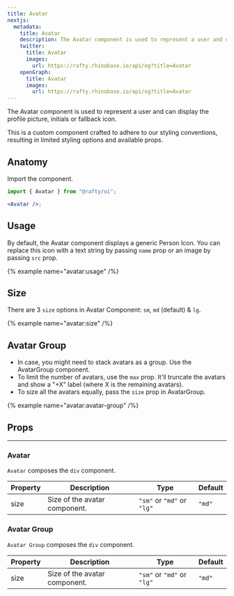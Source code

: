 ```yaml
---
title: Avatar
nextjs:
  metadata:
    title: Avatar
    description: The Avatar component is used to represent a user and can display the profile picture, initials or fallback icon.
    twitter:
      title: Avatar
      images:
        url: https://rafty.rhinobase.io/api/og?title=Avatar
    openGraph:
      title: Avatar
      images:
        url: https://rafty.rhinobase.io/api/og?title=Avatar
---
```


The Avatar component is used to represent a user and can display the profile picture, initials or fallback icon.

This is a custom component crafted to adhere to our styling conventions, resulting in limited styling options and available props.

## Anatomy

Import the component.

```jsx
import { Avatar } from "@rafty/ui";

<Avatar />;
```

## Usage

By default, the Avatar component displays a generic Person Icon. You can replace this icon with a text string by passing `name` prop or an image by passing `src` prop.

{% example name="avatar:usage" /%}

## Size

There are 3 `size` options in Avatar Component: `sm`, `md` (default) & `lg`.

{% example name="avatar:size" /%}

## Avatar Group

- In case, you might need to stack avatars as a group. Use the AvatarGroup component.
- To limit the number of avatars, use the `max` prop. It'll truncate the avatars and show a "+X" label (where X is the remaining avatars).
- To size all the avatars equally, pass the `size` prop in AvatarGroup.

{% example name="avatar:avatar-group" /%}

## Props

---

### Avatar

`Avatar` composes the `div` component.

| Property | Description                   | Type                       | Default |
| -------- | ----------------------------- | -------------------------- | ------- |
| size     | Size of the avatar component. | `"sm"` or `"md"` or `"lg"` | `"md"`  |

### Avatar Group

`Avatar Group` composes the `div` component.

| Property | Description                   | Type                       | Default |
| -------- | ----------------------------- | -------------------------- | ------- |
| size     | Size of the avatar component. | `"sm"` or `"md"` or `"lg"` | `"md"`  |
